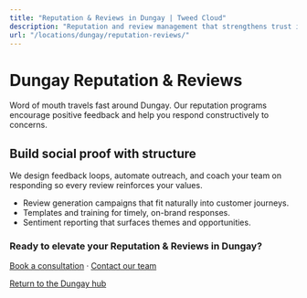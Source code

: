 ```yaml
---
title: "Reputation & Reviews in Dungay | Tweed Cloud"
description: "Reputation and review management that strengthens trust in Dungay."
url: "/locations/dungay/reputation-reviews/"
---
```


# Dungay Reputation & Reviews

Word of mouth travels fast around Dungay. Our reputation programs encourage positive feedback and help you respond constructively to concerns.

## Build social proof with structure

We design feedback loops, automate outreach, and coach your team on responding so every review reinforces your values.

- Review generation campaigns that fit naturally into customer journeys.
- Templates and training for timely, on-brand responses.
- Sentiment reporting that surfaces themes and opportunities.

### Ready to elevate your Reputation & Reviews in Dungay?

[Book a consultation](/consultation/) · [Contact our team](/contact/)

[Return to the Dungay hub](/locations/dungay/)
